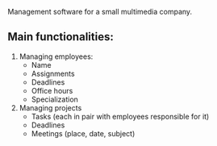 Management software for a small multimedia company.

## Main functionalities:
1. Managing employees:
	* Name
	* Assignments
	* Deadlines
	* Office hours
	* Specialization
2. Managing projects
	* Tasks (each in pair with employees responsible for it)
	* Deadlines
	* Meetings (place, date, subject)

